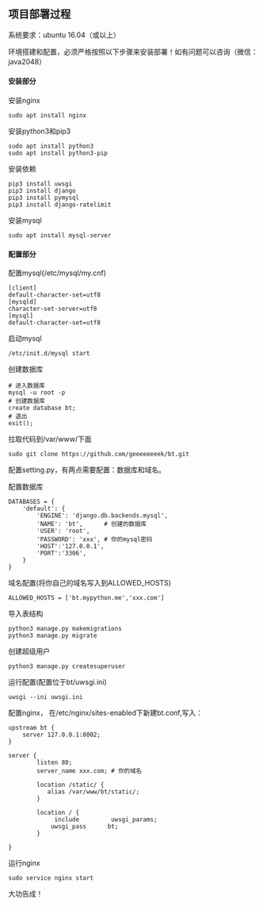 ## 项目部署过程
 
系统要求：ubuntu 16.04（或以上）

环境搭建和配置，必须严格按照以下步骤来安装部署！如有问题可以咨询（微信：java2048）

#### 安装部分

安装nginx
```
sudo apt install nginx
```

安装python3和pip3
```
sudo apt install python3
sudo apt install python3-pip
```

安装依赖
```
pip3 install uwsgi
pip3 install django
pip3 install pymysql
pip3 install django-ratelimit  
```

安装mysql
```
sudo apt install mysql-server
```

#### 配置部分

配置mysql(/etc/mysql/my.cnf)
```
[client]
default-character-set=utf8
[mysqld] 
character-set-server=utf8
[mysql]
default-character-set=utf8
```

启动mysql
```
/etc/init.d/mysql start
```

创建数据库
```
# 进入数据库
mysql -u root -p
# 创建数据库
create database bt;
# 退出
exit();
```

拉取代码到/var/www/下面
```
sudo git clone https://github.com/geeeeeeeek/bt.git
```

配置setting.py，有两点需要配置：数据库和域名。

配置数据库
```
DATABASES = {
    'default': {
        'ENGINE': 'django.db.backends.mysql',
        'NAME': 'bt',      # 创建的数据库
		'USER': 'root',
		'PASSWORD': 'xxx', # 你的mysql密码
		'HOST':'127.0.0.1',
		'PORT':'3306',
    }
}
```

域名配置(将你自己的域名写入到ALLOWED_HOSTS)
```
ALLOWED_HOSTS = ['bt.mypython.me','xxx.com']
```

导入表结构
```
python3 manage.py makemigrations
python3 manage.py migrate 
```

创建超级用户
```
python3 manage.py createsuperuser
```

运行配置(配置位于bt/uwsgi.ini)
```
uwsgi --ini uwsgi.ini
```

配置nginx， 在/etc/nginx/sites-enabled下新建bt.conf,写入：
```
upstream bt {
    server 127.0.0.1:8002;
}
 
server {
        listen 80;
        server_name xxx.com; # 你的域名 

        location /static/ {
           alias /var/www/bt/static/;
        } 

        location / {
             include         uwsgi_params;
            uwsgi_pass      bt;
        }

}
```

运行nginx
```
sudo service nginx start
```
 
大功告成！
 

